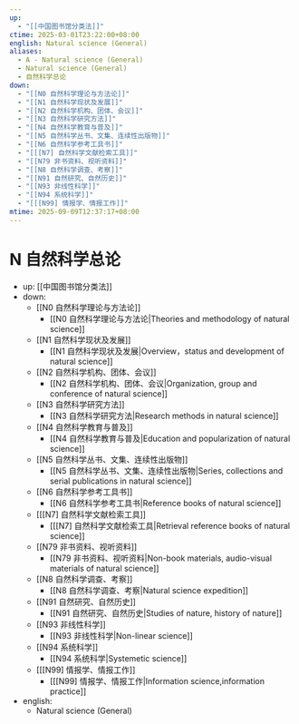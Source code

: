 ```yaml
---
up:
  - "[[中国图书馆分类法]]"
ctime: 2025-03-01T23:22:00+08:00
english: Natural science (General)
aliases:
  - A - Natural science (General)
  - Natural science (General)
  - 自然科学总论
down:
  - "[[N0 自然科学理论与方法论]]"
  - "[[N1 自然科学现状及发展]]"
  - "[[N2 自然科学机构、团体、会议]]"
  - "[[N3 自然科学研究方法]]"
  - "[[N4 自然科学教育与普及]]"
  - "[[N5 自然科学丛书、文集、连续性出版物]]"
  - "[[N6 自然科学参考工具书]]"
  - "[[[N7] 自然科学文献检索工具]]"
  - "[[N79 非书资料、视听资料]]"
  - "[[N8 自然科学调查、考察]]"
  - "[[N91 自然研究、自然历史]]"
  - "[[N93 非线性科学]]"
  - "[[N94 系统科学]]"
  - "[[[N99] 情报学、情报工作]]"
mtime: 2025-09-09T12:37:17+08:00
---
```


# N 自然科学总论

- up: [[中国图书馆分类法]]
- down:
	- [[N0 自然科学理论与方法论]]
		- [[N0 自然科学理论与方法论|Theories and methodology of natural science]]
	- [[N1 自然科学现状及发展]]
		- [[N1 自然科学现状及发展|Overview，status and development of natural science]]
	- [[N2 自然科学机构、团体、会议]]
		- [[N2 自然科学机构、团体、会议|Organization, group and conference of natural science]]
	- [[N3 自然科学研究方法]]
		- [[N3 自然科学研究方法|Research methods in natural science]]
	- [[N4 自然科学教育与普及]]
		- [[N4 自然科学教育与普及|Education and popularization of natural science]]
	- [[N5 自然科学丛书、文集、连续性出版物]]
		- [[N5 自然科学丛书、文集、连续性出版物|Series, collections and serial publications in natural science]]
	- [[N6 自然科学参考工具书]]
		- [[N6 自然科学参考工具书|Reference books of natural science]]
	- [[[N7] 自然科学文献检索工具]]
		- [[[N7] 自然科学文献检索工具|Retrieval reference books of natural science]]
	- [[N79 非书资料、视听资料]]
		- [[N79 非书资料、视听资料|Non-book materials, audio-visual materials of natural science]]
	- [[N8 自然科学调查、考察]]
		- [[N8 自然科学调查、考察|Natural science expedition]]
	- [[N91 自然研究、自然历史]]
		- [[N91 自然研究、自然历史|Studies of nature, history of nature]]
	- [[N93 非线性科学]]
		- [[N93 非线性科学|Non-linear science]]
	- [[N94 系统科学]]
		- [[N94 系统科学|Systemetic science]]
	- [[[N99] 情报学、情报工作]]
		- [[[N99] 情报学、情报工作|Information science,information practice]]
- english:
	- Natural science (General)
